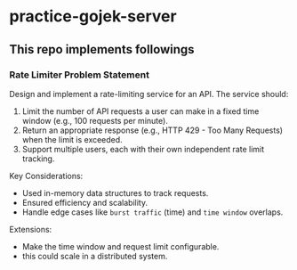 # practice-gojek-server

## This repo implements followings

### Rate Limiter Problem Statement

Design and implement a rate-limiting service for an API. The service should:

1. Limit the number of API requests a user can make in a fixed time window (e.g., 100 requests per minute).
2. Return an appropriate response (e.g., HTTP 429 - Too Many Requests) when the limit is exceeded.
3. Support multiple users, each with their own independent rate limit tracking.

Key Considerations:

- Used in-memory data structures to track requests.
- Ensured efficiency and scalability.
- Handle edge cases like `burst traffic` (time) and `time window` overlaps.

Extensions:

- Make the time window and request limit configurable.
- this could scale in a distributed system.
